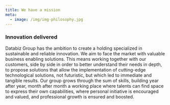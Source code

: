 ```yaml
---
title: We have a mission
meta:
  - image: /img/img-philosophy.jpg
---
```


### Innovation delivered

Databiz Group has the ambition to create a holding specialized in sustainable and reliable innovation. We aim to face the market with valuable business enabling solutions. This means working together with our customers, side by side in order to better understand their needs in depth, to propose solutions that allow the implementation of cutting-edge technological solutions, not futuristic, but which led to immediate and tangible results. Our group grows through the sum of skills, building year after year, month after month a working place where talents can find space to express their own capabilities, where personal initiative is encouraged and valued, and professional growth is ensured and boosted.